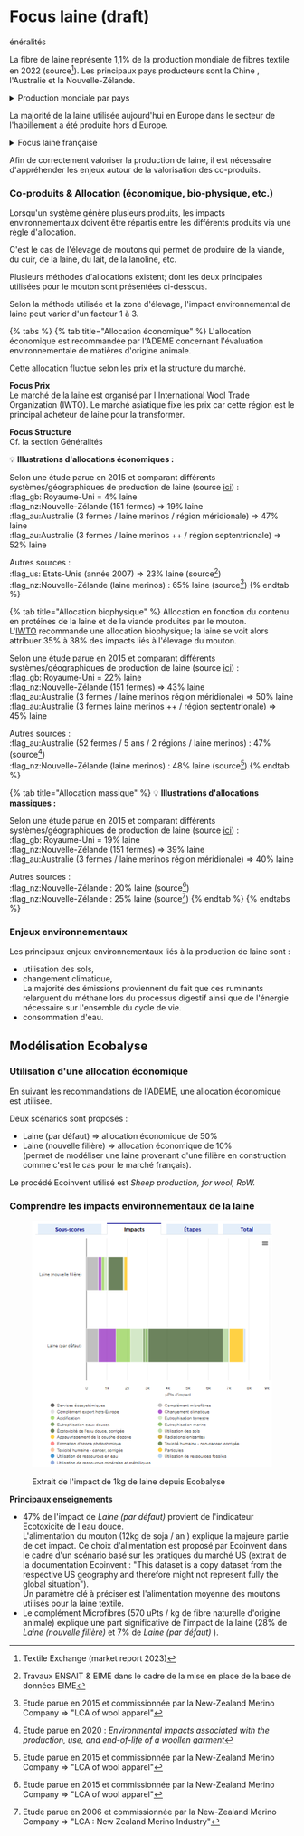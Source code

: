 # Focus laine (draft)

énéralités

La fibre de laine représente 1,1% de la production mondiale de fibres textile en 2022 (source[^1]). Les principaux pays producteurs sont la Chine , l'Australie et la Nouvelle-Zélande.

<details>

<summary>Production mondiale par pays</summary>

![](<../../../.gitbook/assets/image (1) (1).png>)

</details>

La majorité de la laine utilisée aujourd'hui en Europe dans le secteur de l'habillement a été produite hors d'Europe.&#x20;

<details>

<summary>Focus laine française </summary>

La production française de moutons est majoritairement destinée à la production de viande et de lait. Ainsi, la production de laine n'est pas valorisée (1 kg de laine se vend quelques dizaines de centimes ne couvrant pas les frais de tonte autour de 1,5€ par mouton).&#x20;

Cet état de fait fait notamment suite à la désindustrialisation du secteur depuis les années 80 (à l'époque une filière existait dans le Tarn et le Nord principalement).  Les éleveurs se sont alors progressivement tournés depuis vers des races produisant principalement de la viande ou du lait.&#x20;

Cependant, différentes initiatives récentes participent à remonter une filière lainière destinée aux textiles d'habillement (cf. par exemple [LainesPaysannes](https://laines-paysannes.fr/) et [Collectif Tricolore](https://www.collectiftricolor.org/)).&#x20;

</details>

Afin de correctement valoriser la production de laine, il est nécessaire d'appréhender les enjeux autour de la valorisation des co-produits.

### Co-produits & Allocation (économique, bio-physique, etc.)

Lorsqu'un système génère plusieurs produits, les impacts environnementaux doivent être répartis entre les différents produits via une règle d'allocation.&#x20;

C'est le cas de l'élevage de moutons qui permet de produire de la viande, du cuir, de la laine, du lait, de la lanoline, etc.&#x20;

Plusieurs méthodes d'allocations existent; dont les deux principales utilisées pour le mouton sont présentées ci-dessous.&#x20;

Selon la méthode utilisée et la zone d'élevage, l'impact environnemental de laine peut varier d'un facteur 1 à 3.

{% tabs %}
{% tab title="Allocation économique" %}
L'allocation économique est recommandée par l'ADEME concernant l'évaluation environnementale de matières d'origine animale.

Cette allocation fluctue selon les prix et la structure du marché.&#x20;

**Focus Prix** \
Le marché de la laine est organisé par l'International Wool Trade Organization (IWTO). Le marché asiatique fixe les prix car cette région est le principal acheteur de laine pour la transformer.&#x20;

**Focus Structure**\
Cf. la section Généralités

:bulb: **Illustrations d'allocations économiques :**&#x20;

Selon une étude parue en 2015 et comparant différents systèmes/géographiques de production de laine (source [ici](https://link.springer.com/article/10.1007/s11367-015-0849-z)) : \
:flag\_gb: Royaume-Uni = 4% laine\
:flag\_nz:Nouvelle-Zélande (151 fermes) => 19% laine\
:flag\_au:Australie (3 fermes / laine merinos / région méridionale) => 47% laine\
:flag\_au:Australie (3 fermes / laine merinos ++ / région septentrionale) => 52% laine

Autres sources : \
:flag\_us: Etats-Unis (année 2007) => 23% laine (source[^2]) \
:flag\_nz:Nouvelle-Zélande (laine merinos) : 65% laine (source[^3])
{% endtab %}

{% tab title="Allocation biophysique" %}
Allocation en fonction du contenu en protéines de la laine et de la viande produites par le mouton.\
L'[IWTO](https://iwto.org/) recommande une allocation biophysique; la laine se voit alors attribuer 35% à 38% des impacts liés à l'élevage du mouton.&#x20;

Selon une étude parue en 2015 et comparant différents systèmes/géographiques de production de laine (source [ici](https://link.springer.com/article/10.1007/s11367-015-0849-z)) : \
:flag\_gb: Royaume-Uni = 22% laine\
:flag\_nz:Nouvelle-Zélande (151 fermes) => 43% laine\
:flag\_au:Australie (3 fermes / laine merinos région méridionale) => 50% laine\
:flag\_au:Australie (3 fermes laine merinos ++ / région septentrionale) => 45% laine

Autres sources : \
:flag\_au:Australie (52 fermes / 5 ans / 2 régions / laine merinos) : 47% (source[^4]) \
:flag\_nz:Nouvelle-Zélande (laine merinos) : 48% laine (source[^5])
{% endtab %}

{% tab title="Allocation massique" %}
:bulb: **Illustrations d'allocations massiques :**&#x20;

Selon une étude parue en 2015 et comparant différents systèmes/géographiques de production de laine (source [i](https://link.springer.com/article/10.1007/s11367-015-0849-z)[ci](https://link.springer.com/article/10.1007/s11367-015-0849-z)) : \
:flag\_gb: Royaume-Uni = 19% laine \
:flag\_nz:Nouvelle-Zélande (151 fermes) => 39% laine\
:flag\_au:Australie (3 fermes / laine merinos région méridionale) => 40% laine &#x20;

Autres sources : \
:flag\_nz:Nouvelle-Zélande : 20% laine (source[^6])\
:flag\_nz:Nouvelle-Zélande : 25% laine (source[^7])
{% endtab %}
{% endtabs %}

### Enjeux environnementaux

Les principaux enjeux environnementaux liés à la production de laine sont :&#x20;

* utilisation des sols,
* changement climatique,\
  La majorité des émissions proviennent du fait que ces ruminants relarguent du méthane lors du processus digestif ainsi que de l'énergie nécessaire sur l'ensemble du cycle de vie.
* consommation d'eau.

## Modélisation Ecobalyse

### Utilisation d'une allocation économique

En suivant les recommandations de l'ADEME, une allocation économique est utilisée.

Deux scénarios sont proposés :&#x20;

* Laine (par défaut) => allocation économique de 50% &#x20;
* Laine (nouvelle filière) => allocation économique de 10% \
  (permet de modéliser une laine provenant d'une filière en construction comme c'est le cas pour le marché français).&#x20;

Le procédé Ecoinvent utilisé est _Sheep production, for wool, RoW._&#x20;

### Comprendre les impacts environnementaux de la laine

<figure><img src="../../../.gitbook/assets/image (2).png" alt=""><figcaption><p>Extrait de l'impact de 1kg de laine depuis Ecobalyse </p></figcaption></figure>

**Principaux enseignements**

* 47% de l'impact de _Laine (par défaut)_ provient de l'indicateur Ecotoxicité de l'eau douce.\
  L'alimentation du mouton (12kg de soja / an ) explique la majeure partie de cet impact. Ce choix d'alimentation est proposé par Ecoinvent dans le cadre d'un scénario basé sur les pratiques du marché US (extrait de la documentation Ecoinvent : "This dataset is a copy dataset from the respective US geography and therefore might not represent fully the global situation"). \
  Un paramètre clé à préciser est l'alimentation moyenne des moutons utilisés pour la laine textile.
* Le complément Microfibres (570 uPts / kg de fibre naturelle d'origine animale) explique une part significative de l'impact de la laine (28% de _Laine (nouvelle filière)_ et 7% de _Laine (par défaut)_ ).&#x20;

[^1]: Textile Exchange (market report 2023)

[^2]: Travaux ENSAIT & EIME dans le cadre de la mise en place de la base de données EIME

[^3]: Etude parue en 2015 et commissionnée par la New-Zealand Merino Company => "LCA of wool apparel"

[^4]: Etude parue en 2020 : _Environmental impacts associated with the production, use, and end-of-life of a woollen garment_

[^5]: Etude parue en 2015 et commissionnée par la New-Zealand Merino Company => "LCA of wool apparel"

[^6]: Etude parue en 2015 et commissionnée par la New-Zealand Merino Company => "LCA of wool apparel"

[^7]: Etude parue en 2006 et commissionnée par la New-Zealand Merino Company => "LCA : New Zealand Merino Industry"
